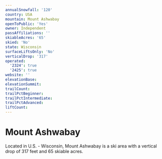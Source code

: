 ```yaml
---
annualSnowfall: '120'
country: USA
mountain: Mount Ashwabay
openToPublic: 'Yes'
owner: Independent
passAffiliations: ''
skiableAcres: '65'
skied: 'No'
state: Wisconsin
surfaceLiftsOnly: 'No'
verticalDrop: '317'
operated:
  '2324': true
  '2425': true
website: ''
elevationBase:
elevationSummit:
trailCount:
trailPctBeginner:
trailPctIntermediate:
trailPctAdvanced:
liftCount:
---
```



# Mount Ashwabay

Located in U.S. - Wisconsin, Mount Ashwabay is a ski area with a vertical drop of 317 feet and 65 skiable acres.
